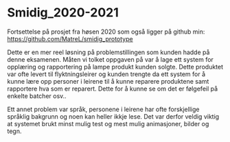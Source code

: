 # Smidig_2020-2021

Fortsettelse på prosjet fra høsen 2020 som også ligger på github min: https://github.com/MatreL/smidig_prototype

Dette er en mer reel løsning på problemstillingen som kunden hadde på denne eksamenen. Måten vi tolket oppgaven på var å lage ett system for opplæring og rapportering på lampe produkt kunden solgte. Dette produktet var ofte levert til flyktningsleirer og kunden trengte da ett system for å kunne lære opp personer i leirene til å kunne reparere produktene samt rapportere hva som er reparert. Dette for å kunne se om det er følgefeil på enkelte batcher osv..

Ett annet problem var språk, personene i leirene har ofte forskjellige språklig bakgrunn og noen kan heller ikkje lese. Det var derfor veldig viktig at systemet brukt minst mulig test og mest mulig animasjoner, bilder og tegn. 
